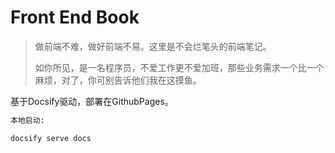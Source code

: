<!--
 * @Author: ShawnPhang
 * @LastEditors: ShawnPhang
 * @Description: 
 * blog.palxp.com/book.palxp.com
-->

# Front End Book

> 做前端不难，做好前端不易。这里是不会烂笔头的前端笔记。
>
> 如你所见，是一名程序员，不爱工作更不爱加班，那些业务需求一个比一个麻烦，对了，你可别告诉他们我在这摸鱼。

基于Docsify驱动，部署在GithubPages。

```sh
本地启动: 

docsify serve docs
```
